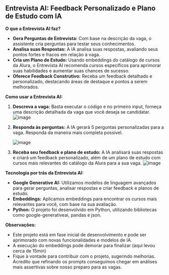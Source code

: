## Entrevista AI: Feedback Personalizado e Plano de Estudo com IA

**O que a Entrevista AI faz?**

* **Gera Perguntas de Entrevista:** Com base na descrição da vaga, o assistente cria perguntas para testar seus conhecimentos.
* **Analisa suas Respostas:** A IA analisa suas respostas, avaliando seus pontos fortes e fracos em relação à vaga.
* **Cria um Plano de Estudo:** Usando embeddings do catálogo de cursos da Alura, o Entrevista AI recomenda cursos específicos para aprimorar suas habilidades e aumentar suas chances de sucesso.
* **Oferece Feedback Construtivo:** Receba um feedback detalhado e personalizado, destacando áreas de destaque e pontos a serem melhorados.


**Como usar a Entrevista AI:**

1. **Descreva a vaga:** Basta executar o código e no primeiro input, forneça uma descrição detalhada da vaga que você deseja se candidatar.
 ![image](https://github.com/davimbastos/Desafio_Imesao_IA_Assistente_Vagas_Emprego/assets/58996662/4b104959-5d46-482d-b045-cbfac8654567)

2. **Responda às perguntas:** A IA gerará 5 perguntas personalizadas para a vaga. Responda da maneira mais completa possível. 

   ![image](https://github.com/davimbastos/Desafio_Imesao_IA_Assistente_Vagas_Emprego/assets/58996662/d931500c-622c-453f-b8fb-b34989ddbb0e)

3. **Receba seu feedback e plano de estudo:** A IA analisará suas respostas e criará um feedback personalizado, além de um plano de estudo com cursos mais relevantes do catálogo da Alura para a sua vaga.
![image](https://github.com/davimbastos/Desafio_Imesao_IA_Assistente_Vagas_Emprego/assets/58996662/a77fb4fd-2138-478b-82d6-853bdef898b9)

**Tecnologia por trás da Entrevista AI:**

* **Google Generative AI:** Utilizamos modelos de linguagem avançados para gerar perguntas, analisar respostas e criar feedback e planos de estudo.
* **Embeddings:** Aplicamos embeddings para encontrar os cursos mais relevantes para você, com base na sua avaliação.
* **Python:** O projeto foi desenvolvido em Python, utilizando bibliotecas como google-generativeai, pandas e json.

**Observações:**

* Este projeto está em fase inicial de desenvolvimento e pode ser aprimorado com novas funcionalidades e modelos de IA.
* A execução do embeddings pode demorar para finalizar (aqui levou cerca de 15min)
* Fique à vontade para contribuir com o projeto, sugerindo melhorias. Acredito que refinando os prompts conseguimos chegar em análises mais assertivas sobre nosso preparo para as vagas.

